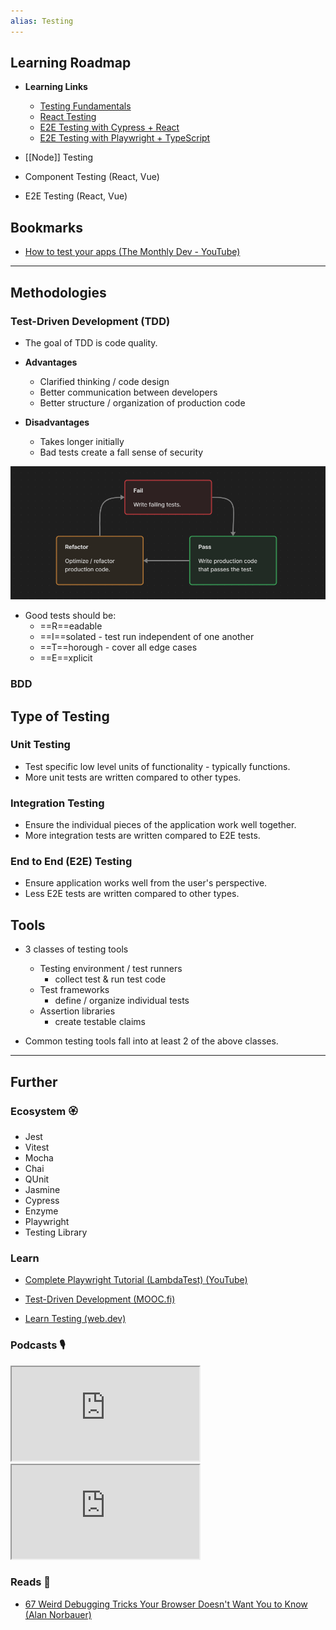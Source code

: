 ```yaml
---
alias: Testing
---
```


## Learning Roadmap

- **Learning Links**
    - [Testing Fundamentals](https://web.dev/learn/testing) 
    - [React Testing](https://www.perplexity.ai/search/give-me-brief-4d6kGrfTQSi1GsYxYCGUKg) 
    - [E2E Testing with Cypress + React](https://www.youtube.com/watch?v=6BkcHAEWeTU) 
    - [E2E Testing with Playwright + TypeScript](https://www.youtube.com/watch?v=wawbt1cATsk)

- [[Node]] Testing
- Component Testing (React, Vue)
- E2E Testing (React, Vue)

## Bookmarks

- [How to test your apps (The Monthly Dev - YouTube)](https://www.youtube.com/live/CPS58ZK1m0s)

---
## Methodologies

### Test-Driven Development (TDD)

- The goal of TDD is code quality.

- **Advantages**
    - Clarified thinking / code design
    - Better communication between developers
    - Better structure / organization of production code

- **Disadvantages**
    - Takes longer initially
    - Bad tests create a fall sense of security

![Red -> Green -> Refactor](assets/images/tdd.red-green-refactor.png)
- Good tests should be:
    - ==R==eadable
    - ==I==solated - test run independent of one another
    - ==T==horough - cover all edge cases
    - ==E==xplicit

### BDD

## Type of Testing

### Unit Testing

- Test specific low level units of functionality - typically functions.
- More unit tests are written compared to other types.
### Integration Testing

- Ensure the individual pieces of the application work well together.
- More integration tests are written compared to E2E tests.
### End to End (E2E) Testing

- Ensure application works well from the user's perspective.
- Less E2E tests are written compared to other types.
## Tools

- 3 classes of testing tools
    - Testing environment / test runners
        - collect test & run test code
    - Test frameworks
        - define / organize individual tests
    - Assertion libraries
        - create testable claims

- Common testing tools fall into at least 2 of the above classes.

---
## Further
### Ecosystem 🏵

- Jest
- Vitest
- Mocha
- Chai
- QUnit
- Jasmine
- Cypress
- Enzyme
- Playwright
- Testing Library

### Learn

- [Complete Playwright Tutorial (LambdaTest) (YouTube)](https://www.youtube.com/watch?v=wawbt1cATsk)

- [Test-Driven Development (MOOC.fi)](https://tdd.mooc.fi/)

- [Learn Testing (web.dev)](https://web.dev/learn/testing)

### Podcasts 🎙

<iframe src='https://podverse.fm/embed/player?episodeId=cIJzdQmqnW1' title='Podverse Embed Player' class='pv-embed-player'>CodeNewbie - Why do I need to test my code? (Jonas Nicklas)</iframe>

<iframe src='https://podverse.fm/embed/player?episodeId=CIW8GYmDGM' title='Podverse Embed Player' class='pv-embed-player'>Syntax - How to Get Better at Debugging</iframe>

### Reads 📄

- [67 Weird Debugging Tricks Your Browser Doesn't Want You to Know (Alan Norbauer)](https://alan.norbauer.com/articles/browser-debugging-tricks)